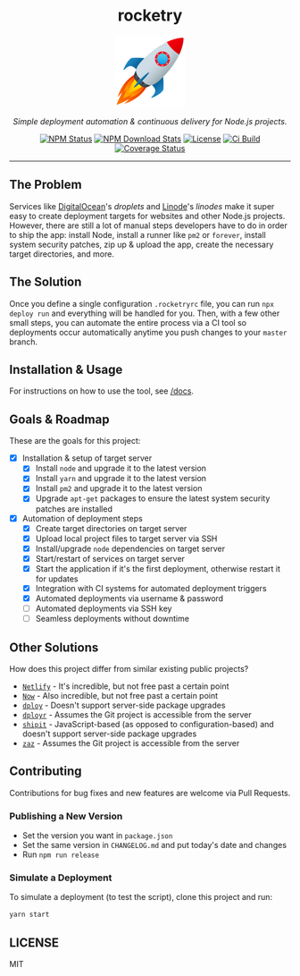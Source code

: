 <div align="center">

<h1>rocketry</h1>

<a href="https://www.joypixels.com/emoji/1f680">
  <img alt="rocketry" src="logo.png" width="128" />
</a>

<p><em>Simple deployment automation & continuous delivery for Node.js projects.</em></p>

<a href="https://www.npmjs.com/package/rocketry"><img alt="NPM Status" src="https://img.shields.io/npm/v/rocketry"></a>
<a href="https://www.npmtrends.com/rocketry"><img alt="NPM Download Stats" src="https://img.shields.io/npm/dw/rocketry" /></a>
<a href="https://github.com/EvHaus/rocketry/blob/master/LICENSE"><img alt="License" src="https://img.shields.io/github/license/evhaus/rocketry" /></a>
<a href="https://travis-ci.org/EvHaus/rocketry"><img alt="Ci Build" src="https://img.shields.io/travis/com/evhaus/rocketry" /></a>
<a href="https://coveralls.io/github/EvHaus/rocketry?branch=master"><img alt="Coverage Status" src="https://coveralls.io/repos/github/EvHaus/rocketry/badge.svg?branch=master" /></a>

</div><hr />

## The Problem

Services like [DigitalOcean](https://www.digitalocean.com/)'s _droplets_ and [Linode](https://www.linode.com/)'s _linodes_ make it super easy to create deployment targets for websites and other Node.js projects. However, there are still a lot of manual steps developers have to do in order to ship the app: install Node, install a runner like `pm2` or `forever`, install system security patches, zip up & upload the app, create the necessary target directories, and more.

## The Solution

Once you define a single configuration `.rocketryrc` file, you can run `npx deploy run` and everything will be handled for you. Then, with a few other small steps, you can automate the entire process via a CI tool so deployments occur automatically anytime you push changes to your `master` branch.

## Installation & Usage

For instructions on how to use the tool, see [/docs](/docs/README.md).

## Goals & Roadmap

These are the goals for this project:

- [x] Installation & setup of target server
	- [x] Install `node` and upgrade it to the latest version
	- [x] Install `yarn` and upgrade it to the latest version
	- [x] Install `pm2` and upgrade it to the latest version
	- [x] Upgrade `apt-get` packages to ensure the latest system security patches are installed
- [x] Automation of deployment steps
	- [x] Create target directories on target server
	- [x] Upload local project files to target server via SSH
	- [x] Install/upgrade `node` dependencies on target server
	- [x] Start/restart of services on target server
	- [x] Start the application if it's the first deployment, otherwise restart it for updates
	- [x] Integration with CI systems for automated deployment triggers
	- [x] Automated deployments via username & password
	- [ ] Automated deployments via SSH key
	- [ ] Seamless deployments without downtime

## Other Solutions

How does this project differ from similar existing public projects?

- [`Netlify`](https://www.netlify.com/) - It's incredible, but not free past a certain point
- [`Now`](https://www.zeit.co/) - Also incredible, but not free past a certain point
- [`dploy`](https://github.com/lucasmotta/dploy) - Doesn't support server-side package upgrades
- [`dployr`](https://github.com/faazshift/dployr) - Assumes the Git project is accessible from the server
- [`shipit`](https://github.com/shipitjs/shipit) - JavaScript-based (as opposed to configuration-based) and doesn't support server-side package upgrades
- [`zaz`](https://github.com/bredikhin/zaz) - Assumes the Git project is accessible from the server

## Contributing

Contributions for bug fixes and new features are welcome via Pull Requests.

### Publishing a New Version

- Set the version you want in `package.json`
- Set the same version in `CHANGELOG.md` and put today's date and changes
- Run `npm run release`

### Simulate a Deployment

To simulate a deployment (to test the script), clone this project and run:

```sh
yarn start
```

## LICENSE

MIT
